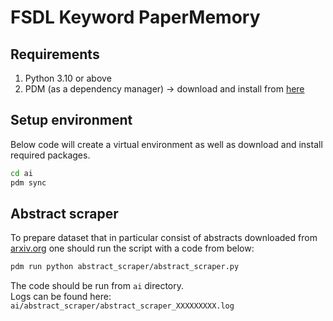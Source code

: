 # FSDL Keyword PaperMemory

## Requirements

1. Python 3.10 or above
2. PDM (as a dependency manager) -> download and install from [here](https://pdm.fming.dev/latest/#installation)

## Setup environment

Below code will create a virtual environment as well as download and install required packages.  

```bash
cd ai
pdm sync
```

## Abstract scraper

To prepare dataset that in particular consist of abstracts downloaded from [arxiv.org](https://arxiv.org/) one should run the script with a code from below:

```bash
pdm run python abstract_scraper/abstract_scraper.py
```

The code should be run from `ai` directory.  
Logs can be found here: `ai/abstract_scraper/abstract_scraper_XXXXXXXXX.log`

